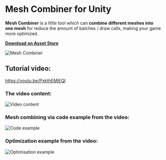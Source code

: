 # Mesh Combiner for Unity
**Mesh Combiner** is a little tool which can **combine different meshes into one mesh** for reduce the amount of batches / draw calls, making your game more optimized.

<a href="https://assetstore.unity.com/packages/tools/modeling/mesh-combiner-157192"><b>Download on Asset Store</b></a>


![Mesh Combiner](https://i.imgur.com/tpaPW6T.png)

## Tutorial video:
https://youtu.be/PxkthEMiEQI


### The video content:
![Video content](https://i.imgur.com/1Qe6RYK.png)

### Mesh combining via code example from the video:
![Code example](https://i.imgur.com/OR2v1zY.png)

### Optimization example from the video:
![Optimisation example](https://i.imgur.com/KPSI1bE.png)
